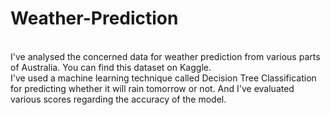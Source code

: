 # Weather-Prediction
<br>
I've analysed the concerned data for weather prediction from various parts of Australia. You can find this dataset on Kaggle.
<br>
I've used a machine learning technique called Decision Tree Classification for predicting whether it will rain tomorrow or not. And I've evaluated various scores regarding the accuracy of the model.
